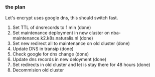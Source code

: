 ### the plan

Let's encrypt uses google dns, this should switch fast.

1. Set TTL of dnsrecords to 1 min (done)
2. Set maintenance deployment in new cluster on nba-maintenance.k2.k8s.naturalis.nl (done)
3. Set new redirect all to maintenance on old cluster (done)
4. Update DNS in transip (done)
5. Check google for dns change (done)
6. Update dns records in new deloyment (done)
7. Set redirects in old cluster and let is stay there for 48 hours (done)
8. Decommision old cluster

